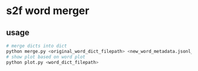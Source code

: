 # s2f word merger

## usage

``` python
# merge dicts into dict
python merge.py <original_word_dict_filepath> <new_word_metadata.jsonl_path> <output_word_dict_filepath>
# show plot based on word plot
python plot.py <word_dict_filepath>
```
